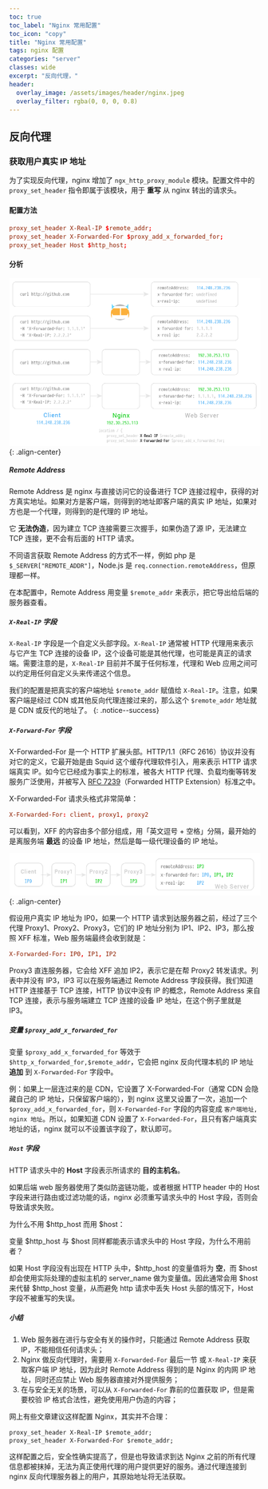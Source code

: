 ```yaml
---
toc: true
toc_label: "Nginx 常用配置"
toc_icon: "copy"
title: "Nginx 常用配置"
tags: nginx 配置
categories: "server"
classes: wide
excerpt: "反向代理，"
header:
  overlay_image: /assets/images/header/nginx.jpeg
  overlay_filter: rgba(0, 0, 0, 0.8)
---
```



## 反向代理




### 获取用户真实 IP  地址

为了实现反向代理，nginx 增加了 `ngx_http_proxy_module` 模块。配置文件中的 `proxy_set_header` 指令即属于该模块，用于 **重写** 从 nginx 转出的请求头。  



#### 配置方法

```conf
proxy_set_header X-Real-IP $remote_addr;
proxy_set_header X-Forwarded-For $proxy_add_x_forwarded_for;
proxy_set_header Host $http_host;
```



#### 分析

![image-center](/assets/images/nginx.realip.png){: .align-center}

##### Remote Address

Remote Address 是 nginx 与直接访问它的设备进行 TCP 连接过程中，获得的对方真实地址。如果对方是客户端，则得到的地址即客户端的真实 IP 地址，如果对方也是一个代理，则得到的是代理的 IP 地址。

它 **无法伪造**，因为建立 TCP 连接需要三次握手，如果伪造了源 IP，无法建立 TCP 连接，更不会有后面的 HTTP 请求。

不同语言获取 Remote Address 的方式不一样，例如 php 是 `$_SERVER["REMOTE_ADDR"]`，Node.js 是 `req.connection.remoteAddress`，但原理都一样。

在本配置中，Remote Address 用变量 `$remote_addr` 来表示，把它导出给后端的服务器查看。



##### `X-Real-IP` 字段

`X-Real-IP` 字段是一个自定义头部字段。`X-Real-IP` 通常被 HTTP 代理用来表示与它产生 TCP 连接的设备 IP，这个设备可能是其他代理，也可能是真正的请求端。需要注意的是，`X-Real-IP` 目前并不属于任何标准，代理和 Web 应用之间可以约定用任何自定义头来传递这个信息。

我们的配置是把真实的客户端地址 `$remote_addr` 赋值给 `X-Real-IP`。注意，如果客户端是经过 CDN 或其他反向代理连接过来的，那么这个 `$remote_addr` 地址就是 CDN 或反代的地址了。
{: .notice--success}



##### `X-Forward-For` 字段

X-Forwarded-For 是一个 HTTP 扩展头部。HTTP/1.1（RFC 2616）协议并没有对它的定义，它最开始是由 Squid 这个缓存代理软件引入，用来表示 HTTP 请求端真实 IP。如今它已经成为事实上的标准，被各大 HTTP 代理、负载均衡等转发服务广泛使用，并被写入 [RFC 7239](http://tools.ietf.org/html/rfc7239)（Forwarded HTTP Extension）标准之中。

X-Forwarded-For 请求头格式非常简单：

```conf
X-Forwarded-For: client, proxy1, proxy2
```

可以看到，XFF 的内容由多个部分组成，用「英文逗号 + 空格」分隔，最开始的是离服务端 **最远** 的设备 IP 地址，然后是每一级代理设备的 IP 地址。

![image-center](/assets/images/throughproxy.png){: .align-center}

假设用户真实 IP 地址为 IP0，如果一个 HTTP 请求到达服务器之前，经过了三个代理 Proxy1、Proxy2、Proxy3，它们的 IP 地址分别为 IP1、IP2、IP3，那么按照 XFF 标准，Web 服务端最终会收到就是：

```conf
X-Forwarded-For: IP0, IP1, IP2
```

Proxy3 直连服务器，它会给 XFF 追加 IP2，表示它是在帮 Proxy2 转发请求。列表中并没有 IP3，IP3 可以在服务端通过 Remote Address 字段获得。我们知道 HTTP 连接基于 TCP 连接，HTTP 协议中没有 IP 的概念，Remote Address 来自 TCP 连接，表示与服务端建立 TCP 连接的设备 IP 地址，在这个例子里就是 IP3。



##### 变量 `$proxy_add_x_forwarded_for`

变量 `$proxy_add_x_forwarded_for` 等效于 `$http_x_forwarded_for,$remote_addr`，它会把 nginx 反向代理本机的 IP 地址 **追加** 到 `X-Forwarded-For` 字段中。

例：如果上一层连过来的是 CDN，它设置了 X-Forwarded-For（通常 CDN 会隐藏自己的 IP 地址，只保留客户端的），到 nginx 这里又设置了一次，追加一个 `$proxy_add_x_forwarded_for`，则 `X-Forwarded-For` 字段的内容变成 `客户端地址, nginx 地址`。所以，如果知道 CDN 设置了 `X-Forwarded-For`，且只有客户端真实地址的话，nginx 就可以不设置该字段了，默认即可。


##### `Host` 字段

HTTP 请求头中的 **Host** 字段表示所请求的 **目的主机名**。

如果后端 web 服务器使用了类似防盗链功能，或者根据 HTTP header 中的 Host 字段来进行路由或过滤功能的话，nginx 必须重写请求头中的 Host 字段，否则会导致请求失败。

为什么不用 $http_host 而用 $host：

变量 $http_host 与 $host 同样都能表示请求头中的 Host 字段，为什么不用前者？

如果 Host 字段没有出现在 HTTP 头中，$http_host 的变量值将为 **空**，而 $host 却会使用实际处理的虚拟主机的 server_name 做为变量值。因此通常会用 $host 来代替 $http_host 变量，从而避免 http 请求中丢失 Host 头部的情况下，Host 字段不被重写的失误。



##### 小结

1. Web 服务器在进行与安全有关的操作时，只能通过 Remote Address 获取 IP，不能相信任何请求头；
2. Nginx 做反向代理时，需要用 `X-Forwarded-For` 最后一节 或 `X-Real-IP` 来获取客户端 IP 地址，因为此时 Remote Address 得到的是 Nginx 的内网 IP 地址，同时还应禁止 Web 服务器直接对外提供服务；
3. 在与安全无关的场景，可以从 `X-Forwarded-For` 靠前的位置获取 IP，但是需要校验 IP 格式合法性，避免使用用户伪造的内容；

网上有些文章建议这样配置 Nginx，其实并不合理：

```nginx
proxy_set_header X-Real-IP $remote_addr;
proxy_set_header X-Forwarded-For $remote_addr;
```

这样配置之后，安全性确实提高了，但是也导致请求到达 Nginx 之前的所有代理信息都被抹掉，无法为真正使用代理的用户提供更好的服务。通过代理连接到 nginx 反向代理服务器上的用户，其原始地址将无法获取。
